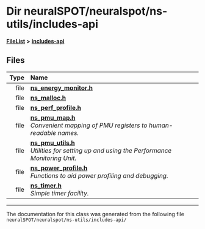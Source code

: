 

# Dir neuralSPOT/neuralspot/ns-utils/includes-api



[**FileList**](files.md) **>** [**includes-api**](dir_0f796f8be3b51b94a477512418b4fa0e.md)












## Files

| Type | Name |
| ---: | :--- |
| file | [**ns\_energy\_monitor.h**](ns__energy__monitor_8h.md) <br> |
| file | [**ns\_malloc.h**](ns__malloc_8h.md) <br> |
| file | [**ns\_perf\_profile.h**](ns__perf__profile_8h.md) <br> |
| file | [**ns\_pmu\_map.h**](ns__pmu__map_8h.md) <br>_Convenient mapping of PMU registers to human-readable names._  |
| file | [**ns\_pmu\_utils.h**](ns__pmu__utils_8h.md) <br>_Utilities for setting up and using the Performance Monitoring Unit._  |
| file | [**ns\_power\_profile.h**](includes-api_2ns__power__profile_8h.md) <br>_Functions to aid power profiling and debugging._  |
| file | [**ns\_timer.h**](ns__timer_8h.md) <br>_Simple timer facility._  |



























































------------------------------
The documentation for this class was generated from the following file `neuralSPOT/neuralspot/ns-utils/includes-api/`

